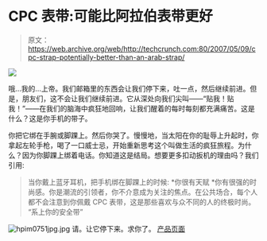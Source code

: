 # CPC 表带:可能比阿拉伯表带更好

> 原文：<https://web.archive.org/web/http://techcrunch.com:80/2007/05/09/cpc-strap-potentially-better-than-an-arab-strap/>

![](img/27640a960bcf8edc93612953ae23ef78.png)

哦…我的…上帝。我们邮箱里的东西会让我们停下来，吐一点，然后继续前进。但是，朋友们，这不会让我们继续前进。它从深处向我们尖叫——“贴我！贴我！”——在我们的脑海中疯狂地回响，让我们醒着的每时每刻都充满痛苦。这是什么？这是你手机的带子。

你把它绑在手腕或脚踝上。然后你哭了。慢慢地，当太阳在你的耻辱上升起时，你拿起左轮手枪，喝了一口威士忌，开始重新思考这个叫做生活的疯狂旅程。为什么？因为你脚踝上绑着电话。你知道这是结局。想要更多扣动扳机的理由吗？我们引用:

> 当你戴上蓝牙耳机，把手机绑在脚踝上的时候:
> *你很有天赋
> *你有很强的时尚感。你是潮流的引领者，你不介意成为关注的焦点。在公共场合，每个人都不会注意到你佩戴 CPC 表带，这是那些喜欢与众不同的人的终极时尚。
> “系上你的安全带”

![hpim0751jpg.jpg](img/796c9da09d7f49927d7baf172ecc2b4c.png)
请。让它停下来。求你了。
[产品页面](https://web.archive.org/web/20141014044817/http://www.htl-wireless.com/)